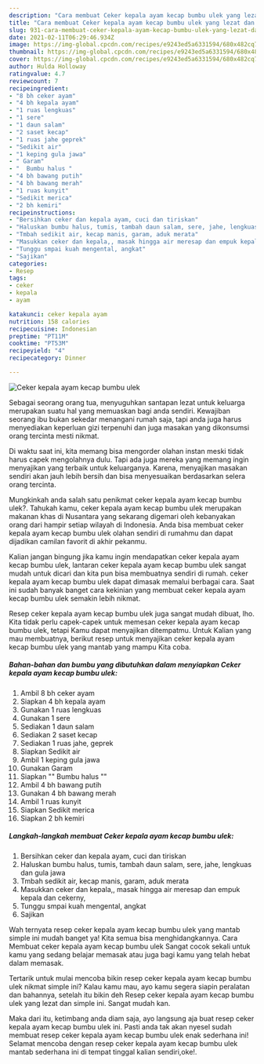 ```yaml
---
description: "Cara membuat Ceker kepala ayam kecap bumbu ulek yang lezat dan Mudah Dibuat"
title: "Cara membuat Ceker kepala ayam kecap bumbu ulek yang lezat dan Mudah Dibuat"
slug: 931-cara-membuat-ceker-kepala-ayam-kecap-bumbu-ulek-yang-lezat-dan-mudah-dibuat
date: 2021-02-11T06:29:46.934Z
image: https://img-global.cpcdn.com/recipes/e9243ed5a6331594/680x482cq70/ceker-kepala-ayam-kecap-bumbu-ulek-foto-resep-utama.jpg
thumbnail: https://img-global.cpcdn.com/recipes/e9243ed5a6331594/680x482cq70/ceker-kepala-ayam-kecap-bumbu-ulek-foto-resep-utama.jpg
cover: https://img-global.cpcdn.com/recipes/e9243ed5a6331594/680x482cq70/ceker-kepala-ayam-kecap-bumbu-ulek-foto-resep-utama.jpg
author: Hulda Holloway
ratingvalue: 4.7
reviewcount: 7
recipeingredient:
- "8 bh ceker ayam"
- "4 bh kepala ayam"
- "1 ruas lengkuas"
- "1 sere"
- "1 daun salam"
- "2 saset kecap"
- "1 ruas jahe geprek"
- "Sedikit air"
- "1 keping gula jawa"
- " Garam"
- "  Bumbu halus "
- "4 bh bawang putih"
- "4 bh bawang merah"
- "1 ruas kunyit"
- "Sedikit merica"
- "2 bh kemiri"
recipeinstructions:
- "Bersihkan ceker dan kepala ayam, cuci dan tiriskan"
- "Haluskan bumbu halus, tumis, tambah daun salam, sere, jahe, lengkuas dan gula jawa"
- "Tmbah sedikit air, kecap manis, garam, aduk merata"
- "Masukkan ceker dan kepala,, masak hingga air meresap dan empuk kepala dan cekerny,"
- "Tunggu smpai kuah mengental, angkat"
- "Sajikan"
categories:
- Resep
tags:
- ceker
- kepala
- ayam

katakunci: ceker kepala ayam 
nutrition: 158 calories
recipecuisine: Indonesian
preptime: "PT11M"
cooktime: "PT53M"
recipeyield: "4"
recipecategory: Dinner

---
```



![Ceker kepala ayam kecap bumbu ulek](https://img-global.cpcdn.com/recipes/e9243ed5a6331594/680x482cq70/ceker-kepala-ayam-kecap-bumbu-ulek-foto-resep-utama.jpg)

Sebagai seorang orang tua, menyuguhkan santapan lezat untuk keluarga merupakan suatu hal yang memuaskan bagi anda sendiri. Kewajiban seorang ibu bukan sekedar menangani rumah saja, tapi anda juga harus menyediakan keperluan gizi terpenuhi dan juga masakan yang dikonsumsi orang tercinta mesti nikmat.

Di waktu  saat ini, kita memang bisa mengorder olahan instan meski tidak harus capek mengolahnya dulu. Tapi ada juga mereka yang memang ingin menyajikan yang terbaik untuk keluarganya. Karena, menyajikan masakan sendiri akan jauh lebih bersih dan bisa menyesuaikan berdasarkan selera orang tercinta. 



Mungkinkah anda salah satu penikmat ceker kepala ayam kecap bumbu ulek?. Tahukah kamu, ceker kepala ayam kecap bumbu ulek merupakan makanan khas di Nusantara yang sekarang digemari oleh kebanyakan orang dari hampir setiap wilayah di Indonesia. Anda bisa membuat ceker kepala ayam kecap bumbu ulek olahan sendiri di rumahmu dan dapat dijadikan camilan favorit di akhir pekanmu.

Kalian jangan bingung jika kamu ingin mendapatkan ceker kepala ayam kecap bumbu ulek, lantaran ceker kepala ayam kecap bumbu ulek sangat mudah untuk dicari dan kita pun bisa membuatnya sendiri di rumah. ceker kepala ayam kecap bumbu ulek dapat dimasak memalui berbagai cara. Saat ini sudah banyak banget cara kekinian yang membuat ceker kepala ayam kecap bumbu ulek semakin lebih nikmat.

Resep ceker kepala ayam kecap bumbu ulek juga sangat mudah dibuat, lho. Kita tidak perlu capek-capek untuk memesan ceker kepala ayam kecap bumbu ulek, tetapi Kamu dapat menyajikan ditempatmu. Untuk Kalian yang mau membuatnya, berikut resep untuk menyajikan ceker kepala ayam kecap bumbu ulek yang mantab yang mampu Kita coba.

<!--inarticleads1-->

##### Bahan-bahan dan bumbu yang dibutuhkan dalam menyiapkan Ceker kepala ayam kecap bumbu ulek:

1. Ambil 8 bh ceker ayam
1. Siapkan 4 bh kepala ayam
1. Gunakan 1 ruas lengkuas
1. Gunakan 1 sere
1. Sediakan 1 daun salam
1. Sediakan 2 saset kecap
1. Sediakan 1 ruas jahe, geprek
1. Siapkan Sedikit air
1. Ambil 1 keping gula jawa
1. Gunakan  Garam
1. Siapkan  &#34;&#34; Bumbu halus &#34;&#34;
1. Ambil 4 bh bawang putih
1. Gunakan 4 bh bawang merah
1. Ambil 1 ruas kunyit
1. Siapkan Sedikit merica
1. Siapkan 2 bh kemiri




<!--inarticleads2-->

##### Langkah-langkah membuat Ceker kepala ayam kecap bumbu ulek:

1. Bersihkan ceker dan kepala ayam, cuci dan tiriskan
1. Haluskan bumbu halus, tumis, tambah daun salam, sere, jahe, lengkuas dan gula jawa
1. Tmbah sedikit air, kecap manis, garam, aduk merata
1. Masukkan ceker dan kepala,, masak hingga air meresap dan empuk kepala dan cekerny,
1. Tunggu smpai kuah mengental, angkat
1. Sajikan




Wah ternyata resep ceker kepala ayam kecap bumbu ulek yang mantab simple ini mudah banget ya! Kita semua bisa menghidangkannya. Cara Membuat ceker kepala ayam kecap bumbu ulek Sangat cocok sekali untuk kamu yang sedang belajar memasak atau juga bagi kamu yang telah hebat dalam memasak.

Tertarik untuk mulai mencoba bikin resep ceker kepala ayam kecap bumbu ulek nikmat simple ini? Kalau kamu mau, ayo kamu segera siapin peralatan dan bahannya, setelah itu bikin deh Resep ceker kepala ayam kecap bumbu ulek yang lezat dan simple ini. Sangat mudah kan. 

Maka dari itu, ketimbang anda diam saja, ayo langsung aja buat resep ceker kepala ayam kecap bumbu ulek ini. Pasti anda tak akan nyesel sudah membuat resep ceker kepala ayam kecap bumbu ulek enak sederhana ini! Selamat mencoba dengan resep ceker kepala ayam kecap bumbu ulek mantab sederhana ini di tempat tinggal kalian sendiri,oke!.

